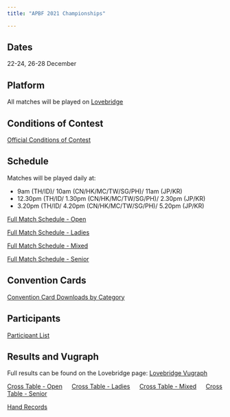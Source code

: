 ```yaml
---
title: "APBF 2021 Championships"

---
```


## Dates
22-24, 26-28 December

## Platform
All matches will be played on [Lovebridge](https://lovebridge.com/)

## Conditions of Contest
[Official Conditions of Contest](./APBF_GCoC.pdf)

## Schedule
Matches will be played daily at:
- 9am (TH/ID)/ 10am (CN/HK/MC/TW/SG/PH)/ 11am (JP/KR)
- 12.30pm (TH/ID/ 1.30pm (CN/HK/MC/TW/SG/PH)/ 2.30pm (JP/KR)
- 3.20pm (TH/ID/ 4.20pm (CN/HK/MC/TW/SG/PH)/ 5.20pm (JP/KR)

[Full Match Schedule - Open](./schedule/#open)

[Full Match Schedule - Ladies](./schedule/#ladies)

[Full Match Schedule - Mixed](./schedule/#mixed)

[Full Match Schedule - Senior](./schedule/#senior)

## Convention Cards
[Convention Card Downloads by Category](./convention-cards/)

## Participants
[Participant List](./participants/)

## Results and Vugraph
Full results can be found on the Lovebridge page: [Lovebridge Vugraph](https://vugraph.lovebridge.com/)

[Cross Table - Open](./cross-tables/#open) &emsp; [Cross Table - Ladies](./cross-tables/#ladies) &emsp; [Cross Table - Mixed](./cross-tables/#mixed) &emsp; [Cross Table - Senior](./cross-tables/#senior)

[Hand Records](./hand-records/)

